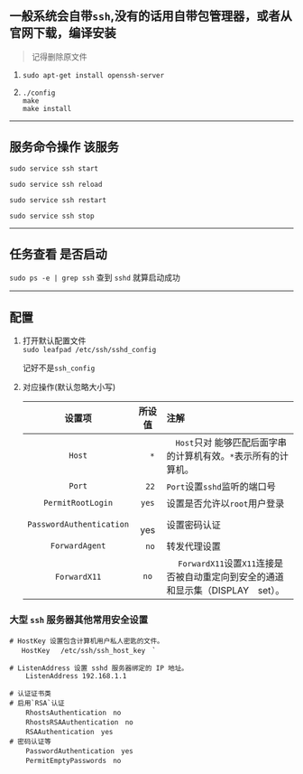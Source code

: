 ## 一般系统会自带`ssh`,没有的话用自带包管理器，或者从官网下载，编译安装 

> 记得删除原文件

1. `sudo apt-get install openssh-server`

2. `./config`<br>
    `make `<br>
    `make install`

-------

## 服务命令操作 该服务

`sudo service ssh start`

`sudo service ssh reload`

`sudo service ssh restart`

`sudo service ssh stop`






------

## 任务查看 是否启动 

`sudo ps -e | grep ssh` 查到 `sshd` 就算启动成功


------
## 配置


1. 打开默认配置文件<br>
    `sudo leafpad /etc/ssh/sshd_config`

    记好不是`ssh_config`

2. 对应操作(默认忽略大小写)<br>

   |设置项|所设值| 注解|
   |:-----:|:-----:|:-----|
   |`Host`|　`*`|　`Host`只对 能够匹配后面字串的计算机有效。`*`表示所有的计算机。　
   |`Port`|`　22　 `|`Port`设置`sshd`监听的端口号
   |`PermitRootLogin`|`yes`|设置是否允许以`root`用户登录
   |`PasswordAuthentication`|　yes|设置密码认证
    |`ForwardAgent`|`　no　 `|转发代理设置
    |`ForwardX11`　|`no`|　 `ForwardX11`设置`X11`连接是否被自动重定向到安全的通道和显示集（DISPLAY　set）。　
   

### 大型 `ssh` 服务器其他常用安全设置
``` 
# HostKey 设置包含计算机用户私人密匙的文件。　
   HostKey 　/etc/ssh/ssh_host_key　`

# ListenAddress 设置 sshd 服务器绑定的 IP 地址。　
    ListenAddress 192.168.1.1 

# 认证证书类
# 启用`RSA`认证
    RhostsAuthentication　no　 
    RhostsRSAAuthentication　no　 
    RSAAuthentication　yes　 
# 密码认证等
    PasswordAuthentication　yes　 
    PermitEmptyPasswords　no　 
```
